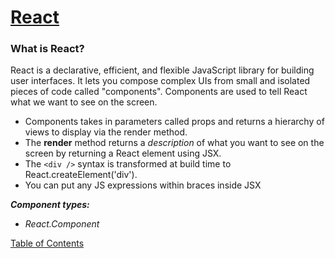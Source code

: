 # [React](https://reactjs.org/tutorial/tutorial.html)

### What is React?

React is a declarative, efficient, and flexible JavaScript library for building user interfaces. It lets you compose complex UIs from small and isolated pieces of code called "components".
Components are used to tell React what we want to see on the screen.

- Components takes in parameters called props and returns a hierarchy of views to display via the render method.
- The **render** method returns a _description_ of what you want to see on the screen by returning a React element using JSX.
- The `<div />` syntax is transformed at build time to React.createElement('div').
- You can put any JS expressions within braces inside JSX

**_Component types:_**

- _React.Component_

[Table of Contents](../index.md)
